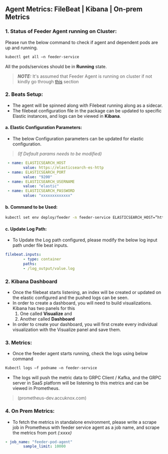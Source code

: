 ## Agent Metrics: FileBeat | Kibana | On-prem Metrics
### 1. Status of Feeder Agent running on Cluster:
Please run the below command to check if agent and dependent pods are up and running.
```sh
kubectl get all –n feeder-service
```
All the pods/services should be in <b>Running</b> state.

> **_NOTE:_** It's assumed that Feeder Agent is running on cluster if not kindly go through [this](#hyperlink) section

### 2. Beats Setup:
 - The agent will be spinned along with Filebeat running along as a sidecar.
 - The filebeat configuration file in the package can be updated to specific Elastic instances, and logs can be viewed in <b>Kibana</b>.

#### a. Elastic Configuration Parameters:
 - The below Configuration parameters can be updated for elastic configuration.
> <i>(If Default params needs to be modified)</i>
```yaml
 - name: ELASTICSEARCH_HOST
        value: https://elasticsearch-es-http
 - name: ELASTICSEARCH_PORT
        value: "9200"
 - name: ELASTICSEARCH_USERNAME
        value: "elastic"
 - name: ELASTICSEARCH_PASSWORD
        value: "xxxxxxxxxxxxx"
```

#### b. Command to be Used:
```sh
kubectl set env deploy/feeder -n feeder-service ELASTICSEARCH_HOST=”https://elasticsearch-es-http”
```

#### c. Update Log Path:
 - To Update the Log path configured, please modify the below log input path under file beat inputs.
```yaml
filebeat.inputs:
        - type: container
        paths:
        - /log_output/value.log
```

### 2. Kibana Dashboard
 - Once the filebeat starts listening, an index will be created or updated on the elastic configured and the pushed logs can be seen.
 - In order to create a dashboard, you will need to build visualizations. Kibana has two panels for this
    1. One called <b>Visualize</b> and
    2. Another called <b>Dashboard</b>
 - In order to create your dashboard, you will first create every individual visualization with the Visualize panel and save them.
 

### 3. Metrics:
 - Once the feeder agent starts running, check the logs using below command
```sh
Kubectl logs –f podname –n feeder-service
```
 - The logs will push the metric data to GRPC Client / Kafka, and the GRPC server in SaaS platform will be listening to this metrics and can be viewed in Prometheus.
> (prometheus-dev.accuknox.com)
 
 
### 4. On Prem Metrics:
 - To fetch the metrics in standalone environment, please write a scrape job in Prometheus with feeder service agent as a job name, and scrape the metrics from port <i>(:xxxx)</i>
```yaml
- job_name: "feeder-pod-agent"
        sample_limit: 10000
```

